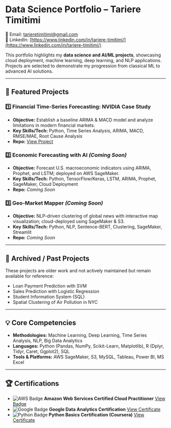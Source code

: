 # Data Science Portfolio – Tariere Timitimi

📧 Email: tarieretimitimi@gmail.com  
🔗 LinkedIn: [https://www.linkedin.com/in/tariere-timitimi/](https://www.linkedin.com/in/tariere-timitimi/)

This portfolio highlights my **data science and AI/ML projects**, showcasing cloud deployment, machine learning, deep learning, and NLP applications. Projects are selected to demonstrate my progression from classical ML to advanced AI solutions.  

---

## 🚀 Featured Projects

### 1️⃣ Financial Time-Series Forecasting: NVIDIA Case Study
- **Objective:** Establish a baseline ARIMA & MACD model and analyze limitations in modern financial markets.  
- **Key Skills/Tech:** Python, Time Series Analysis, ARIMA, MACD, RMSE/MAE, Root Cause Analysis  
- **Repo:** [View Project](https://github.com/Tarieret/Financial-Time-Series-Forecasting--NVIDIA-Case-Study)

### 2️⃣ Economic Forecasting with AI *(Coming Soon)*
- **Objective:** Forecast U.S. macroeconomic indicators using ARIMA, Prophet, and LSTM; deployed on AWS SageMaker.  
- **Key Skills/Tech:** Python, TensorFlow/Keras, LSTM, ARIMA, Prophet, SageMaker, Cloud Deployment  
- **Repo:** *Coming Soon*

### 3️⃣ Geo-Market Mapper *(Coming Soon)*
- **Objective:** NLP-driven clustering of global news with interactive map visualization; cloud-deployed using SageMaker & S3.  
- **Key Skills/Tech:** Python, NLP, Sentence-BERT, Clustering, SageMaker, Streamlit  
- **Repo:** *Coming Soon*

---

## 📂 Archived / Past Projects
These projects are older work and not actively maintained but remain available for reference:  
- Loan Payment Prediction with SVM  
- Sales Prediction with Logistic Regression  
- Student Information System (SQL)  
- Spatial Clustering of Air Pollution in NYC  

---

## 💡 Core Competencies

- **Methodologies:** Machine Learning, Deep Learning, Time Series Analysis, NLP, Big Data Analytics  
- **Languages:** Python (Pandas, NumPy, Scikit-Learn, Matplotlib), R (Dplyr, Tidyr, Caret, Ggplot2), SQL  
- **Tools & Platforms:** AWS SageMaker, S3, MySQL, Tableau, Power BI, MS Excel  

---

## 🏆 Certifications

- ![AWS Badge](https://img.shields.io/badge/AWS-Cloud%20Practitioner-orange) **Amazon Web Services Certified Cloud Practitioner** [View Badge](https://www.credly.com/badges/962e072f-313a-45e9-a902-1e232b7f529a/linked_in_profile)  
- ![Google Badge](https://img.shields.io/badge/Google-Data%20Analytics-blue) **Google Data Analytics Certification** [View Certificate](https://coursera.org/share/cde3e0e1cdecc961273a2ebe754e0e31)  
- ![Python Badge](https://img.shields.io/badge/Python-Basics-lightgrey) **Python Basics Certification (Coursera)** [View Certificate](https://coursera.org/share/02488ba5feb58729930cbc8c6c05b0e8)


